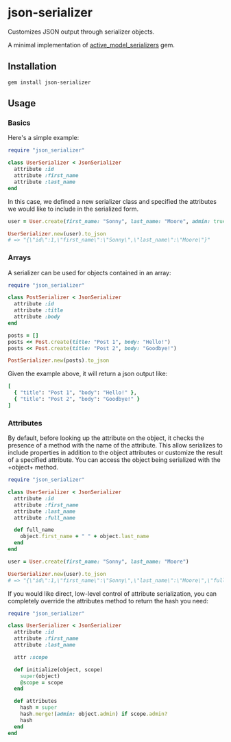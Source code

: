 json-serializer
===============

Customizes JSON output through serializer objects.

A minimal implementation of [active_model_serializers][active_model_serializers] gem.

Installation
------------

```
gem install json-serializer
```

Usage
-----

### Basics

Here's a simple example:

```ruby
require "json_serializer"

class UserSerializer < JsonSerializer
  attribute :id
  attribute :first_name
  attribute :last_name
end
```

In this case, we defined a new serializer class and specified the attributes
we would like to include in the serialized form.

```ruby
user = User.create(first_name: "Sonny", last_name: "Moore", admin: true)

UserSerializer.new(user).to_json
# => "{\"id\":1,\"first_name\":\"Sonny\",\"last_name\":\"Moore\"}"
```

### Arrays

A serializer can be used for objects contained in an array:

```ruby
require "json_serializer"

class PostSerializer < JsonSerializer
  attribute :id
  attribute :title
  attribute :body
end

posts = []
posts << Post.create(title: "Post 1", body: "Hello!")
posts << Post.create(title: "Post 2", body: "Goodbye!")

PostSerializer.new(posts).to_json
```

Given the example above, it will return a json output like:

```ruby
[
  { "title": "Post 1", "body": "Hello!" },
  { "title": "Post 2", "body": "Goodbye!" }
]
```

### Attributes

By default, before looking up the attribute on the object, it checks the presence
of a method with the name of the attribute. This allow serializes to include
properties in addition to the object attributes or customize the result of a
specified attribute. You can access the object being serialized with the +object+
method.

```ruby
require "json_serializer"

class UserSerializer < JsonSerializer
  attribute :id
  attribute :first_name
  attribute :last_name
  attribute :full_name

  def full_name
    object.first_name + " " + object.last_name
  end
end

user = User.create(first_name: "Sonny", last_name: "Moore")

UserSerializer.new(user).to_json
# => "{\"id\":1,\"first_name\":\"Sonny\",\"last_name\":\"Moore\",\"full_name\":\"Sonny Moore\"}"
```

If you would like direct, low-level control of attribute serialization, you can
completely override the attributes method to return the hash you need:

```ruby
require "json_serializer"

class UserSerializer < JsonSerializer
  attribute :id
  attribute :first_name
  attribute :last_name

  attr :scope

  def initialize(object, scope)
    super(object)
    @scope = scope
  end

  def attributes
    hash = super
    hash.merge!(admin: object.admin) if scope.admin?
    hash
  end
end
```

[active_model_serializers]: https://github.com/rails-api/active_model_serializers
